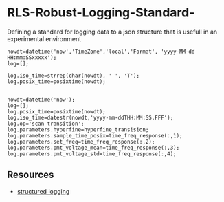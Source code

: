 # RLS-Robust-Logging-Standard-
Defining a standard for logging data to a json structure that is usefull in an experimental environment 



    nowdt=datetime('now','TimeZone','local','Format', 'yyyy-MM-dd HH:mm:SSxxxxx');
    log=[];
    
    log.iso_time=strrep(char(nowdt), ' ', 'T');
    log.posix_time=posixtime(nowdt);
    
    
    nowdt=datetime('now');
    log=[];
    log.posix_time=posixtime(nowdt);
    log.iso_time=datestr(nowdt,'yyyy-mm-ddTHH:MM:SS.FFF');
    log.op='scan transition';
    log.parameters.hyperfine=hyperfine_transision;
    log.parameters.sample_time_posix=time_freq_response(:,1);
    log.parameters.set_freq=time_freq_response(:,2);
    log.parameters.pmt_voltage_mean=time_freq_response(:,3);
    log.parameters.pmt_voltage_std=time_freq_response(:,4);
    
## Resources
- [structured logging](https://stackify.com/what-is-structured-logging-and-why-developers-need-it/)
